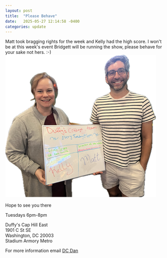 ```yaml
---
layout: post
title:  "Please Behave"
date:   2025-05-27 12:14:58 -0400
categories: update
---
```

Matt took bragging rights for the week and Kelly had the high score. I won't be at this week's event Bridgett will be running the show, please behave for your sake not hers. :-) 
![Board](/images/kelly-matt.png)

Hope to see you there

Tuesdays 6pm-8pm

Duffy's Cap Hill East\
1901 C St SE\
Washington, DC 20003\
Stadium Armory Metro

For more information email [DC Dan](mailto:dan@dcdan.com)
